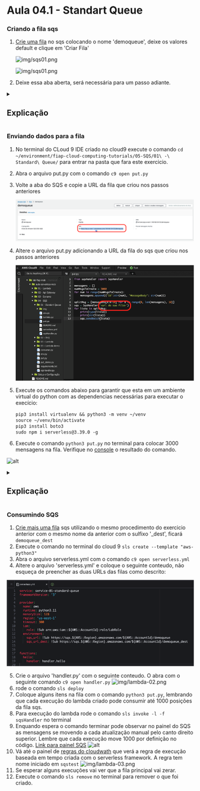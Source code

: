# Aula 04.1 - Standart Queue

### Criando a fila sqs

1. [Crie uma fila](https://us-east-1.console.aws.amazon.com/sqs/v3/home?region=us-east-1#/create-queue) no sqs colocando o nome 'demoqueue', deixe os valores default e clique em 'Criar Fila'
    
    ![img/sqs01.png](img/sqs01.png)

    ![img/sqs01.png](img/sqs03.png)

2. Deixe essa aba aberta, será necessária para um passo adiante.

<details>
<summary> 

## Explicação

</summary>

<blockquote>

# Interação com Filas Amazon SQS via URL

A Amazon Simple Queue Service (Amazon SQS) fornece URLs exclusivas para cada fila criada. Essas URLs são usadas para interagir diretamente com as filas e são necessárias para realizar operações, como enviar e receber mensagens. A URL da fila serve como um identificador exclusivo para acessar a fila.

## Formato da URL da Fila
    A URL de uma fila geralmente segue este formato:
    ```
    https://sqs.<região>.amazonaws.com/<ID_da_conta>/<nome_da_fila>
    ```

- `<região>`: Representa a região AWS onde a fila está localizada (ex.: `us-east-1`).
- `<ID_da_conta>`: O ID da conta AWS onde a fila foi criada.
- `<nome_da_fila>`: O nome da fila criado pelo usuário.

## Utilização da URL para Operações

### Enviar Mensagens
Para enviar mensagens para uma fila, utiliza-se a URL da fila como ponto de acesso para o endpoint de envio (`SendMessage`).

### Receber Mensagens
Para receber mensagens de uma fila, a URL é usada no endpoint de recebimento (`ReceiveMessage`), permitindo que aplicações façam polling na fila.

### Excluir Mensagens
Ao processar mensagens, a URL da fila é usada na chamada de exclusão (`DeleteMessage`) para remover a mensagem da fila, garantindo que ela não seja processada novamente.

### Exemplo de Uso
Ao configurar clientes SQS nas SDKs da AWS, basta passar a URL da fila para o método de operações, conforme o exemplo:

```python
    # Exemplo em Python usando boto3
    import boto3

    # Criando o cliente SQS
    sqs = boto3.client('sqs')

    # Definindo a URL da fila
    queue_url = 'https://sqs.us-east-1.amazonaws.com/123456789012/minha-fila'

    # Enviando uma mensagem
    sqs.send_message(QueueUrl=queue_url, MessageBody='Olá, SQS!')

```

## Conclusão
As URLs de filas Amazon SQS são componentes essenciais para identificar e interagir com filas na AWS, permitindo uma integração direta e segura com a fila específica através de operações padrão oferecidas pela SQS.

</blockquote>

</details>

### Enviando dados para a fila

1. No terminal do CLoud 9 IDE criado no cloud9 execute o comando `cd ~/environment/fiap-cloud-computing-tutorials/05-SQS/01\ -\ Standard\ Queue/` para entrar na pasta que fara este exercicio.
2. Abra o arquivo put.py com o comando `c9 open put.py`
3. Volte a aba do SQS e copie a URL da fila que criou nos passos anteriores
    
    ![](img/sqs02.png)
    
4. Altere o arquivo put.py adicionando a URL da fila do sqs que criou nos passos anteriores

    ![img/sendtoqueue01.png](img/sendtoqueue01.png)

5. Execute os comandos abaixo para garantir que esta em um ambiente virtual do python com as dependencias necessárias para executar o execício:

   ``` shell
   pip3 install virtualenv && python3 -m venv ~/venv
   source ~/venv/bin/activate
   pip3 install boto3
   sudo npm i serverless@3.39.0 -g
   ```

6. Execute o comando `python3 put.py` no terminal para colocar 3000 mensagens na fila. Verifique no [console](https://us-east-1.console.aws.amazon.com/sqs/v3/home?region=us-east-1#/queues) o resultado do comando.

![alt](img/sendtoqueue02.png)


<details>
<summary> 

## Explicação

</summary>

<blockquote>

### Explicação do Código

```python
from sqsHandler import SqsHandler
```
- Este comando importa a classe **`SqsHandler`** de um módulo chamado **`sqsHandler`**. A **`SqsHandler`** é provavelmente uma classe personalizada que encapsula a lógica de interação com o **Amazon SQS** (como envio de mensagens em lote, recebimento de mensagens, etc.).

```python
mensagens = []
for num in range(3000):
    mensagens.append({'Id': str(num), 'MessageBody': str(num)})
```
- Cria uma lista chamada **`mensagens`** que armazenará **3000 mensagens** a serem enviadas à fila SQS.
- O laço **`for`** itera de **0** a **2999**, e em cada iteração adiciona um dicionário à lista **`mensagens`**. Cada dicionário representa uma mensagem individual no formato exigido pelo SQS, com:
  - **`Id`**: Um identificador único da mensagem (aqui, usando o valor de `num` como string).
  - **`MessageBody`**: O corpo da mensagem, que também é o valor de `num` convertido para string.

```python
splitMsg = [mensagens[x:x+10] for x in range(0, len(mensagens), 10)]
```
- Este comando usa uma **list comprehension** para dividir a lista **`mensagens`** em **sublistas de até 10 mensagens**.
- Como o **Amazon SQS** permite o envio de no máximo **10 mensagens por vez** em uma operação de envio em lote, este código divide a lista original **`mensagens`** em sublistas de tamanho 10.
- **`splitMsg`** conterá várias sublistas de mensagens, cada uma com no máximo 10 mensagens.

```python
sqs = SqsHandler('<url da sua fila>')
```
- Aqui, uma instância da classe **`SqsHandler`** é criada e configurada para apontar para a URL da fila SQS desejada. A URL da fila deve ser fornecida no lugar de **`<url da sua fila>`**.
- A **`SqsHandler`** provavelmente encapsula a lógica de envio e manipulação de mensagens SQS, incluindo operações em lote.

```python
for lista in splitMsg:
    print(type(lista))
    print(str(lista))
    sqs.sendBatch(lista)
```
- Este laço **`for`** itera sobre cada sublista **`lista`** em **`splitMsg`**.
- **`print(type(lista))`** e **`print(str(lista))`**: Exibem o tipo e o conteúdo de cada sublista (ou lote de mensagens). Cada sublista tem o tipo **`list`** e contém até 10 dicionários (cada um representando uma mensagem).
- **`sqs.sendBatch(lista)`**: Envia o lote de mensagens **`lista`** para a fila SQS utilizando o método **`sendBatch`** da instância **`SqsHandler`**. Esse método provavelmente é configurado para enviar um lote de mensagens (de até 10) para a fila SQS usando a API `send_message_batch` do **Boto3** (SDK da AWS para Python).

### Resumo

Este código cria **3000 mensagens**, divide-as em lotes de até **10 mensagens cada** (como exigido pelo SQS para envios em lote), e envia cada lote para a fila SQS usando a **`SqsHandler`**. Essa abordagem é eficiente para enviar grandes quantidades de mensagens sem exceder o limite de mensagens em uma operação em lote do SQS.

</blockquote>

</details>

### Consumindo SQS

1. [Crie mais uma fila](https://us-east-1.console.aws.amazon.com/sqs/v3/home?region=us-east-1#/create-queue) sqs utilizando o mesmo procedimento do exercicio anterior com o mesmo nome da anterior com o sulfixo '_dest', ficará `demoqueue_dest`
2. Execute o comando no terminal do cloud 9 `sls create --template "aws-python3"`
3. Abra o arquivo serverless.yml com o comando `c9 open serverless.yml`
4. Altere o arquivo 'serverless.yml' e coloque o seguinte conteudo, não esqueça de preencher as duas URLs das filas como descrito:

![img/lambda-01.png](img/lambda-01.png)

5. Crie o arquivo 'handler.py' com o seguinte conteudo. O abra com o seguinte comando `c9 open handler.py`
![img/lambda-02.png](img/lambda-02.png)
7. rode o comando `sls deploy`
8. Coloque alguns itens na fila com o comando `python3 put.py`, lembrando que cada execução do lambda criado pode consumir até 1000 posições da fila sqs.
9. Para execução do lambda rode o comando `sls invoke -l -f sqsHandler` no terminal
10. Enquando espera o comando terminar pode observar no painel do SQS as mensagens se movendo a cada atualização manual pelo canto direito superior. Lembre que cada execução move 1000 por definição no código. [Link para painel SQS](https://console.aws.amazon.com/sqs/v2/home?region=us-east-1#/queues)
    ![alt](img/lambda-02-1.png)
11. Vá até o painel de [regras do cloudwath](https://us-east-1.console.aws.amazon.com/events/home?region=us-east-1#/rules?redirect_from_cwe=true) que verá a regra de execução baseada em tempo criada com o serverless framework. A regra tem nome iniciado em `sqstest`
![img/lambda-03.png](img/lambda-03.png)
12. Se esperar alguns execuções vai ver que a fila principal vai zerar.
13. Execute o comando `sls remove` no terminal para remover o que foi criado.
